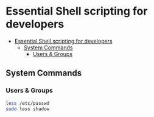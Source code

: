 # Essential Shell scripting for developers

- [Essential Shell scripting for developers](#essential-shell-scripting-for-developers)
  - [System Commands](#system-commands)
    - [Users \& Groups](#users--groups)

## System Commands

### Users & Groups

```sh
less /etc/passwd
sudo less shadow
```
